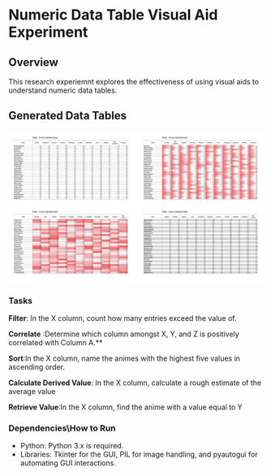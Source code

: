 # Numeric Data Table Visual Aid Experiment

## Overview

This research experiemnt explores the effectiveness of using visual aids to understand  numeric data tables.

## Generated Data Tables

![color](./experiment_package/tables_examples.png)

### Tasks

**Filter**: In the X column, count how many entries exceed the value of.

**Correlate** :Determine which column amongst X, Y, and Z is positively correlated with Column A.**

**Sort**:In the X column, name the animes with the highest five values in ascending order.

**Calculate Derived Value**: In the X column, calculate a rough estimate of the average value

**Retrieve Value**:In the X column, find the anime with a value equal to Y

### Dependencies\How to Run

- Python: Python 3.x is required.
- Libraries: Tkinter for the GUI, PIL for image handling, and pyautogui for automating GUI interactions.
